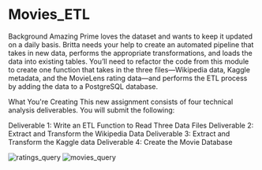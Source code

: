 # Movies_ETL

Background
Amazing Prime loves the dataset and wants to keep it updated on a daily basis. Britta needs your help to create an automated pipeline that takes in new data, performs the appropriate transformations, and loads the data into existing tables. You’ll need to refactor the code from this module to create one function that takes in the three files—Wikipedia data, Kaggle metadata, and the MovieLens rating data—and performs the ETL process by adding the data to a PostgreSQL database.

What You're Creating
This new assignment consists of four technical analysis deliverables. You will submit the following:

Deliverable 1: Write an ETL Function to Read Three Data Files
Deliverable 2: Extract and Transform the Wikipedia Data
Deliverable 3: Extract and Transform the Kaggle data
Deliverable 4: Create the Movie Database

![ratings_query](https://user-images.githubusercontent.com/99093289/162646360-0965a39b-2a49-444a-9997-8054fe047d50.PNG)
![movies_query](https://user-images.githubusercontent.com/99093289/162646376-0dae33bf-9c27-4949-a530-683de2bdb5c6.PNG)
